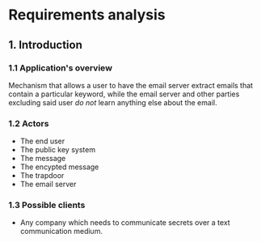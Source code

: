 # Requirements analysis

## 1. Introduction
### 1.1 Application's overview
Mechanism that allows a user to have the email server extract emails that contain a particular keyword, while the email server and other parties excluding said user _do not_ learn anything else about the email.
### 1.2 Actors
- The end user
- The public key system
- The message
- The encypted message
- The trapdoor
- The email server

### 1.3 Possible clients
- Any company which needs to communicate secrets over a text communication medium.
